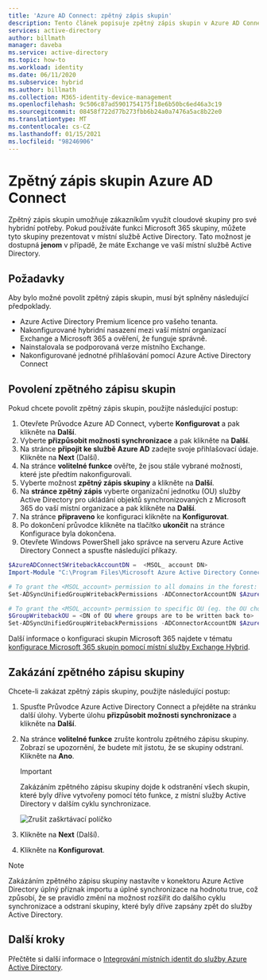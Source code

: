 ```yaml
---
title: 'Azure AD Connect: zpětný zápis skupin'
description: Tento článek popisuje zpětný zápis skupin v Azure AD Connect.
services: active-directory
author: billmath
manager: daveba
ms.service: active-directory
ms.topic: how-to
ms.workload: identity
ms.date: 06/11/2020
ms.subservice: hybrid
ms.author: billmath
ms.collection: M365-identity-device-management
ms.openlocfilehash: 9c506c87ad5901754175f18e6b50bc6ed46a3c19
ms.sourcegitcommit: 08458f722d77b273fbb6b24a0a7476a5ac8b22e0
ms.translationtype: MT
ms.contentlocale: cs-CZ
ms.lasthandoff: 01/15/2021
ms.locfileid: "98246906"
---
```

# <a name="azure-ad-connect-group-writeback"></a>Zpětný zápis skupin Azure AD Connect

Zpětný zápis skupin umožňuje zákazníkům využít cloudové skupiny pro své hybridní potřeby. Pokud používáte funkci Microsoft 365 skupiny, můžete tyto skupiny prezentovat v místní službě Active Directory. Tato možnost je dostupná **jenom** v případě, že máte Exchange ve vaší místní službě Active Directory.

## <a name="pre-requisites"></a>Požadavky
Aby bylo možné povolit zpětný zápis skupin, musí být splněny následující předpoklady.
- Azure Active Directory Premium licence pro vašeho tenanta.
- Nakonfigurované hybridní nasazení mezi vaší místní organizací Exchange a Microsoft 365 a ověření, že funguje správně.
- Nainstalovala se podporovaná verze místního Exchange.
- Nakonfigurované jednotné přihlašování pomocí Azure Active Directory Connect 

## <a name="enable-group-writeback"></a>Povolení zpětného zápisu skupin
Pokud chcete povolit zpětný zápis skupin, použijte následující postup:

1. Otevřete Průvodce Azure AD Connect, vyberte **Konfigurovat** a pak klikněte na **Další**.
2. Vyberte **přizpůsobit možnosti synchronizace** a pak klikněte na **Další**.
3. Na stránce **připojit ke službě Azure AD** zadejte svoje přihlašovací údaje. Klikněte na **Next** (Další).
4. Na stránce **volitelné funkce** ověřte, že jsou stále vybrané možnosti, které jste předtím nakonfigurovali.
5. Vyberte možnost **zpětný zápis skupiny** a klikněte na **Další**.
6. Na **stránce zpětný zápis** vyberte organizační jednotku (OU) služby Active Directory pro ukládání objektů synchronizovaných z Microsoft 365 do vaší místní organizace a pak klikněte na **Další**.
7. Na stránce **připraveno** ke konfiguraci klikněte na **Konfigurovat**.
8. Po dokončení průvodce klikněte na tlačítko **ukončit** na stránce Konfigurace byla dokončena.
9. Otevřete Windows PowerShell jako správce na serveru Azure Active Directory Connect a spusťte následující příkazy.

```Powershell
$AzureADConnectSWritebackAccountDN =  <MSOL_ account DN>
Import-Module "C:\Program Files\Microsoft Azure Active Directory Connect\AdSyncConfig\AdSyncConfig.psm1"

# To grant the <MSOL_account> permission to all domains in the forest:
Set-ADSyncUnifiedGroupWritebackPermissions -ADConnectorAccountDN $AzureADConnectSWritebackAccountDN

# To grant the <MSOL_account> permission to specific OU (eg. the OU chosen to writeback Office 365 Groups to):
$GroupWritebackOU = <DN of OU where groups are to be written back to>
Set-ADSyncUnifiedGroupWritebackPermissions -ADConnectorAccountDN $AzureADConnectSWritebackAccountDN -ADObjectDN $GroupWritebackOU
```

Další informace o konfiguraci skupin Microsoft 365 najdete v tématu [konfigurace Microsoft 365 skupin pomocí místní služby Exchange Hybrid](/exchange/hybrid-deployment/set-up-microsoft-365-groups#enable-group-writeback-in-azure-ad-connect).

## <a name="disabling-group-writeback"></a>Zakázání zpětného zápisu skupiny
Chcete-li zakázat zpětný zápis skupiny, použijte následující postup: 


1. Spusťte Průvodce Azure Active Directory Connect a přejděte na stránku další úlohy. Vyberte úlohu **přizpůsobit možnosti synchronizace** a klikněte na **Další**.
2. Na stránce **volitelné funkce** zrušte kontrolu zpětného zápisu skupiny.  Zobrazí se upozornění, že budete mít jistotu, že se skupiny odstraní.  Klikněte na **Ano**.
   >[!IMPORTANT]
   > Zakázáním zpětného zápisu skupiny dojde k odstranění všech skupin, které byly dříve vytvořeny pomocí této funkce, z místní služby Active Directory v dalším cyklu synchronizace. 

   ![Zrušit zaškrtávací políčko](media/how-to-connect-group-writeback/group2.png)
  
3. Klikněte na **Next** (Další).
4. Klikněte na **Konfigurovat**.

 >[!NOTE]
 > Zakázáním zpětného zápisu skupiny nastavíte v konektoru Azure Active Directory úplný příznak importu a úplné synchronizace na hodnotu true, což způsobí, že se pravidlo změní na možnost rozšířit do dalšího cyklu synchronizace a odstraní skupiny, které byly dříve zapsány zpět do služby Active Directory.

## <a name="next-steps"></a>Další kroky
Přečtěte si další informace o [Integrování místních identit do služby Azure Active Directory](whatis-hybrid-identity.md).
